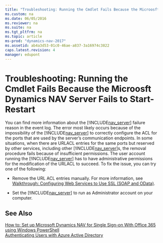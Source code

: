 ```yaml
---
title: "Troubleshooting: Running the Cmdlet Fails Because the Microosft Dynamics NAV Server Fails to Start-Restart"
ms.custom: na
ms.date: 06/05/2016
ms.reviewer: na
ms.suite: na
ms.tgt_pltfrm: na
ms.topic: article
ms-prod: "dynamics-nav-2017"
ms.assetid: ab4a3d53-01c0-46ae-a837-3a16974c3822
caps.latest.revision: 4
manager: edupont
---
```

# Troubleshooting: Running the Cmdlet Fails Because the Microosft Dynamics NAV Server Fails to Start-Restart
You can find more information about the [!INCLUDE[nav_server](includes/nav_server_md.md)] failure reason in the event log. The error most likely occurs because of the impossibility of the [!INCLUDE[nav_server](includes/nav_server_md.md)] to correctly configure the ACL for the ports that are used by the server’s communication endpoints. In some situations, when there are URLACL entries for the same ports but reserved by other services, including other [!INCLUDE[nav_server](includes/nav_server_md.md)]s, the removal procedure fails because of insufficient permissions. The user account running the [!INCLUDE[nav_server](includes/nav_server_md.md)] has to have administrative permissions for the modification of the URLACL to succeed. To fix the issue, you can try one of the following:  
  
-   Remove the URL ACL entries manually. For more information, see [Walkthrough: Configuring Web Services to Use SSL \(SOAP and OData\)](Walkthrough:%20Configuring%20Web%20Services%20to%20Use%20SSL%20\(SOAP%20and%20OData\).md).  
  
-   Set the [!INCLUDE[nav_server](includes/nav_server_md.md)] to run as Administrator account on your computer.  
  
## See Also  
 [How to: Set up Microsoft Dynamics NAV for Single Sign\-on With Office 365 using Windows PowerShell](How%20to:%20Set%20up%20Microsoft%20Dynamics%20NAV%20for%20Single%20Sign-on%20With%20Office%20365%20using%20Windows%20PowerShell.md)   
 [Authenticating Users with Azure Active Directory](Authenticating-Users-with-Azure-Active-Directory.md)